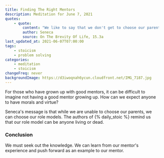 ```yaml
---
title: Finding The Right Mentors
description: Meditation for June 7, 2021
quotes:
    - quote:
        content: "We like to say that we don't get to choose our parents, that they were given by chance — yet we can truly choose whose children we'd like to be"
        author: Seneca
        source: On The Brevity Of Life, 15.3a
last_updated_at: 2021-06-07T07:00:00
tags:
    - stoicism
    - problem solving
categories:
    - meditation
    - stoicism
changeFreq: never
backgroundImage: https://d3iwoqnah6ycun.cloudfront.net/IMG_7187.jpg
---
```


For those who have grown up with good mentors, it can be difficult to imagine not having a good mentor growing up. How 
can we expect anyone to have morals and virtue?

Seneca's message is that while we are unable to choose our parents, we can choose our role models. The authors of 
{% daily_stoic %} remind us that our role model can be anyone living or dead.

### Conclusion

We must seek out the knowledge. We can learn from our mentor's experience and push forward as an example to our mentor.
